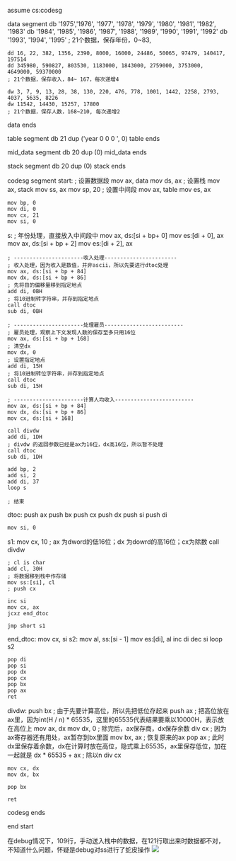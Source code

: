 assume cs:codesg

data segment
    db '1975','1976', '1977', '1978', '1979', '1980', '1981', '1982', '1983'
    db '1984', '1985', '1986', '1987', '1988', '1989', '1990', '1991', '1992'
    db '1993', '1994', '1995'
    ; 21个数据，保存年份，0~83,

    dd 16, 22, 382, 1356, 2390, 8000, 16000, 24486, 50065, 97479, 140417, 197514
    dd 345980, 590827, 803530, 1183000, 1843000, 2759000, 3753000, 4649000, 59370000
    ; 21个数据，保存收入，84~ 167，每次递增4

    dw 3, 7, 9, 13, 28, 38, 130, 220, 476, 778, 1001, 1442, 2258, 2793, 4037, 5635, 8226
    dw 11542, 14430, 15257, 17800
    ; 21个数据，保存人数，168~210, 每次递增2
data ends

table segment
    db 21 dup ('year        0       0       0       ', 0)
table ends

mid_data segment
    db 20 dup (0)
mid_data ends

stack segment
    db 20 dup (0)
stack ends

codesg segment
start:
    ; 设置数据段
    mov ax, data
    mov ds, ax
    ; 设置栈
    mov ax, stack
    mov ss, ax
    mov sp, 20
    ; 设置中间段
    mov ax, table
    mov es, ax

    mov bp, 0
    mov di, 0
    mov cx, 21
    mov si, 0
s:
    ; 年份处理，直接放入中间段中
    mov ax, ds:[si + bp+ 0]
    mov es:[di + 0], ax
    mov ax, ds:[si + bp + 2]
    mov es:[di + 2], ax

    ; ----------------------收入处理-----------------------
    ; 收入处理，因为收入是数值，并非ascii，所以先要进行dtoc处理
    mov ax, ds:[si + bp + 84]
    mov dx, ds:[si + bp + 86]
    ; 先将目的偏移量移到指定地点
    add di, 0BH
    ; 将10进制转字符串，并存到指定地点
    call dtoc
    sub di, 0BH

    ; ----------------------处理雇员-------------------------
    ; 雇员处理，观察上下文发现人数的保存至多只用16位
    mov ax, ds:[si + bp + 168]
    ; 清空dx
    mov dx, 0
    ; 设置指定地点
    add di, 15H
    ; 将10进制转位字符串，并存到指定地点
    call dtoc
    sub di, 15H

    ; ----------------------计算人均收入-------------------------
    mov ax, ds:[si + bp + 84]
    mov dx, ds:[si + bp + 86]
    mov cx, ds:[si + 168]

    call divdw
    add di, 1DH
    ; divdw 的返回参数已经是ax为16位，dx高16位，所以暂不处理
    call dtoc
    sub di, 1DH
    
    add bp, 2
    add si, 2
    add di, 37
    loop s

    ; 结束
dtoc:
    push ax
    push bx
    push cx
    push dx
    push si
    push di
    
    mov si, 0
s1:
    mov cx, 10
    ; ax 为dword的低16位；dx 为dowrd的高16位；cx为除数
    call divdw
    
    ; cl is char
    add cl, 30H
    ; 将数据移到栈中作存储
    mov ss:[si], cl 
    ; push cx
    
    inc si
    mov cx, ax
    jcxz end_dtoc
    
    jmp short s1

end_dtoc:
    mov cx, si
s2:
    mov al, ss:[si - 1]
    mov es:[di], al
    inc di
    dec si
    loop s2

    pop di
    pop si
    pop dx
    pop cx
    pop bx
    pop ax
    ret

divdw:
    push bx
    ; 由于先要计算高位，所以先把低位存起来
    push ax
    ; 把高位放在ax里，因为int(H / n) * 65535，这里的65535代表结果要乘以10000H，表示放在高位上
    mov ax, dx
    mov dx, 0
    ; 除完后，ax保存商，dx保存余数
    div cx
    ; 因为ax寄存器还有用处，ax暂存到bx里面
    mov bx, ax
    ; 恢复原来的ax
    pop ax
    ; 此时dx里保存着余数，dx在计算时放在高位，隐式乘上65535，ax里保存低位，加在一起就是 dx * 65535 + ax
    ; 除以n
    div cx

    mov cx, dx
    mov dx, bx

    pop bx

    ret

codesg ends

end start

在debug情况下，109行，手动送入栈中的数据，在121行取出来时数据都不对，不知道什么问题，怀疑是debug对ss进行了蛇皮操作
![](https://blog-1252749790.cos.ap-shanghai.myqcloud.com/ys-tips/Q1ForDesign1.png)